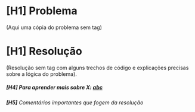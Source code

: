 # **[H1]** Problema

(Aqui uma cópia do problema sem tag)

# **[H1]** Resolução

(Resolução sem tag com alguns trechos de código e explicações precisas sobre a lógica do problema).

##### **[H4]** Para aprender mais sobre X: [abc](link)

###### **[H5]** Comentários importantes que fogem da resolução
